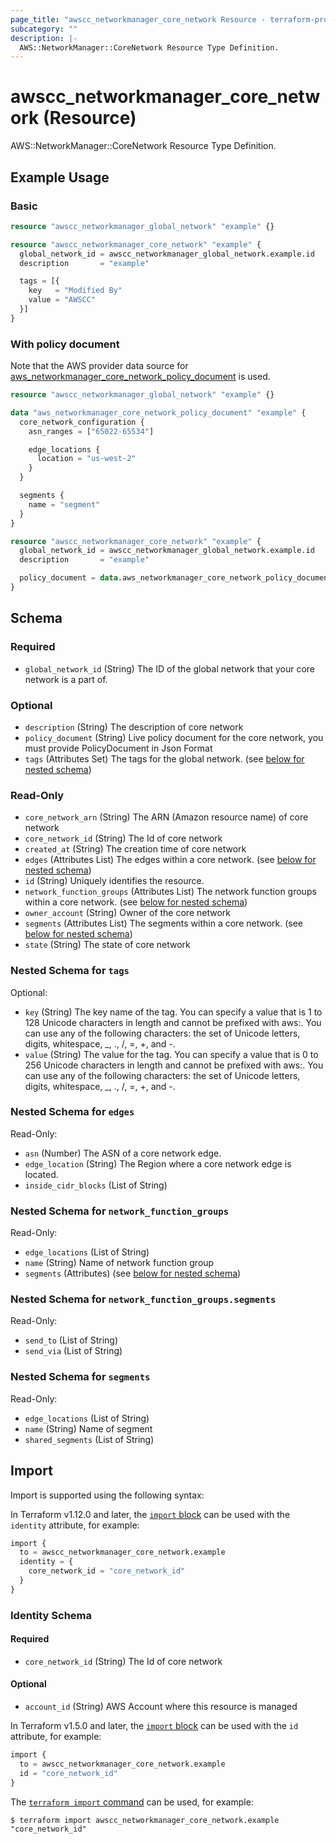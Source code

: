 ```yaml
---
page_title: "awscc_networkmanager_core_network Resource - terraform-provider-awscc"
subcategory: ""
description: |-
  AWS::NetworkManager::CoreNetwork Resource Type Definition.
---
```


# awscc_networkmanager_core_network (Resource)

AWS::NetworkManager::CoreNetwork Resource Type Definition.

## Example Usage

### Basic

```terraform
resource "awscc_networkmanager_global_network" "example" {}

resource "awscc_networkmanager_core_network" "example" {
  global_network_id = awscc_networkmanager_global_network.example.id
  description       = "example"

  tags = [{
    key   = "Modified By"
    value = "AWSCC"
  }]
}
```

### With policy document

Note that the AWS provider data source for [aws_networkmanager_core_network_policy_document](https://registry.terraform.io/providers/hashicorp/aws/latest/docs/data-sources/networkmanager_core_network_policy_document) is used.

```terraform
resource "awscc_networkmanager_global_network" "example" {}

data "aws_networkmanager_core_network_policy_document" "example" {
  core_network_configuration {
    asn_ranges = ["65022-65534"]

    edge_locations {
      location = "us-west-2"
    }
  }

  segments {
    name = "segment"
  }
}

resource "awscc_networkmanager_core_network" "example" {
  global_network_id = awscc_networkmanager_global_network.example.id
  description       = "example"

  policy_document = data.aws_networkmanager_core_network_policy_document.example.json
}
```

<!-- schema generated by tfplugindocs -->
## Schema

### Required

- `global_network_id` (String) The ID of the global network that your core network is a part of.

### Optional

- `description` (String) The description of core network
- `policy_document` (String) Live policy document for the core network, you must provide PolicyDocument in Json Format
- `tags` (Attributes Set) The tags for the global network. (see [below for nested schema](#nestedatt--tags))

### Read-Only

- `core_network_arn` (String) The ARN (Amazon resource name) of core network
- `core_network_id` (String) The Id of core network
- `created_at` (String) The creation time of core network
- `edges` (Attributes List) The edges within a core network. (see [below for nested schema](#nestedatt--edges))
- `id` (String) Uniquely identifies the resource.
- `network_function_groups` (Attributes List) The network function groups within a core network. (see [below for nested schema](#nestedatt--network_function_groups))
- `owner_account` (String) Owner of the core network
- `segments` (Attributes List) The segments within a core network. (see [below for nested schema](#nestedatt--segments))
- `state` (String) The state of core network

<a id="nestedatt--tags"></a>
### Nested Schema for `tags`

Optional:

- `key` (String) The key name of the tag. You can specify a value that is 1 to 128 Unicode characters in length and cannot be prefixed with aws:. You can use any of the following characters: the set of Unicode letters, digits, whitespace, _, ., /, =, +, and -.
- `value` (String) The value for the tag. You can specify a value that is 0 to 256 Unicode characters in length and cannot be prefixed with aws:. You can use any of the following characters: the set of Unicode letters, digits, whitespace, _, ., /, =, +, and -.


<a id="nestedatt--edges"></a>
### Nested Schema for `edges`

Read-Only:

- `asn` (Number) The ASN of a core network edge.
- `edge_location` (String) The Region where a core network edge is located.
- `inside_cidr_blocks` (List of String)


<a id="nestedatt--network_function_groups"></a>
### Nested Schema for `network_function_groups`

Read-Only:

- `edge_locations` (List of String)
- `name` (String) Name of network function group
- `segments` (Attributes) (see [below for nested schema](#nestedatt--network_function_groups--segments))

<a id="nestedatt--network_function_groups--segments"></a>
### Nested Schema for `network_function_groups.segments`

Read-Only:

- `send_to` (List of String)
- `send_via` (List of String)



<a id="nestedatt--segments"></a>
### Nested Schema for `segments`

Read-Only:

- `edge_locations` (List of String)
- `name` (String) Name of segment
- `shared_segments` (List of String)

## Import

Import is supported using the following syntax:

In Terraform v1.12.0 and later, the [`import` block](https://developer.hashicorp.com/terraform/language/import) can be used with the `identity` attribute, for example:

```terraform
import {
  to = awscc_networkmanager_core_network.example
  identity = {
    core_network_id = "core_network_id"
  }
}
```

<!-- schema generated by tfplugindocs -->
### Identity Schema

#### Required

- `core_network_id` (String) The Id of core network

#### Optional

- `account_id` (String) AWS Account where this resource is managed

In Terraform v1.5.0 and later, the [`import` block](https://developer.hashicorp.com/terraform/language/import) can be used with the `id` attribute, for example:

```terraform
import {
  to = awscc_networkmanager_core_network.example
  id = "core_network_id"
}
```

The [`terraform import` command](https://developer.hashicorp.com/terraform/cli/commands/import) can be used, for example:

```shell
$ terraform import awscc_networkmanager_core_network.example "core_network_id"
```